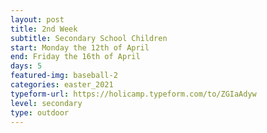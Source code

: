```yaml
---
layout: post
title: 2nd Week
subtitle: Secondary School Children
start: Monday the 12th of April
end: Friday the 16th of April
days: 5
featured-img: baseball-2
categories: easter_2021
typeform-url: https://holicamp.typeform.com/to/ZGIaAdyw
level: secondary
type: outdoor
---
```

